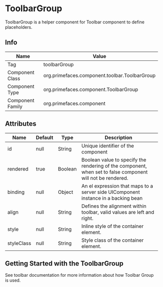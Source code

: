 # ToolbarGroup

ToolbarGroup is a helper component for Toolbar component to define placeholders.

## Info

| Name | Value |
| --- | --- |
| Tag | toolbarGroup
| Component Class | org.primefaces.component.toolbar.ToolbarGroup
| Component Type | org.primefaces.component.ToolbarGroup
| Component Family | org.primefaces.component |

## Attributes

| Name | Default | Type | Description | 
| --- | --- | --- | --- |
id | null | String | Unique identifier of the component
rendered | true | Boolean | Boolean value to specify the rendering of the component, when set to false component will not be rendered.
binding | null | Object | An el expression that maps to a server side UIComponent instance in a backing bean
align | null | String | Defines the alignment within toolbar, valid values are left and right.
style | null | String | Inline style of the container element.
styleClass | null | String | Style class of the container element.

## Getting Started with the ToolbarGroup
See toolbar documentation for more information about how Toolbar Group is used.

